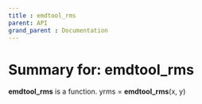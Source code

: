 ```yaml
---
title : emdtool_rms
parent: API
grand_parent : Documentation
---
```

# Summary for: **emdtool_rms**

**emdtool_rms** is a function.
yrms = **emdtool_rms**(x, y)

